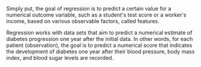 Simply put, the goal of regression is to predict a certain value for a numerical outcome variable, such as a student's test score or a worker's income, based on various observable factors, called features.

Regression works with data sets that aim to predict a numerical estimate of diabetes progression one year after the initial data. In other words, for each patient (observation), the goal is to predict a numerical score that indicates the development of diabetes one year after their blood pressure, body mass index, and blood sugar levels are recorded.
